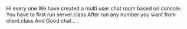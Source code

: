 Hi every one 
We have created a multi user chat room based on console. 
You have to first run server.class 
After run any number you want from client.class
And 
Good chat... .
